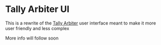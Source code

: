# Tally Arbiter UI

This is a rewrite of the [Tally Arbiter](https://github.com/josephdadams/TallyArbiter) user interface meant to make it more user friendly and less complex

More info will follow soon
